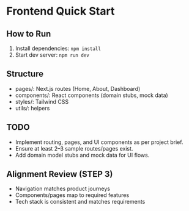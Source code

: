 # Frontend Quick Start

## How to Run

1. Install dependencies: `npm install`
2. Start dev server: `npm run dev`

## Structure
- pages/: Next.js routes (Home, About, Dashboard)
- components/: React components (domain stubs, mock data)
- styles/: Tailwind CSS
- utils/: helpers

## TODO
- Implement routing, pages, and UI components as per project brief.
- Ensure at least 2–3 sample routes/pages exist.
- Add domain model stubs and mock data for UI flows.

## Alignment Review (STEP 3)
- Navigation matches product journeys
- Components/pages map to required features
- Tech stack is consistent and matches requirements
